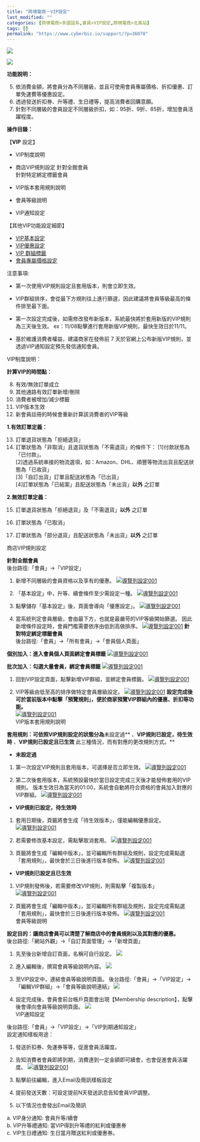 ```yaml
---
title: "跨境電商－VIP設定"
last_modified: ""
categories: [跨境電商>多國語系,會員>VIP設定,跨境電商>北美站]
tags: []
permalink: "https://www.cyberbiz.io/support/?p=36078"
---
```


![](https://www.cyberbiz.io/support/wp-content/uploads/適用站別.png)

[![](https://www.cyberbiz.io/support/wp-content/uploads/北美站.png)](https://www.cyberbiz.io/support/?page_id=32080)

**功能說明：**  

5. 依消費金額，將會員分為不同層級，並且可使用會員專屬價格、折扣優惠、訂單免運費等優惠設定。
6. 透過發送折扣券、升等禮、生日禮等，提高消費者回購意願。
7. 針對不同層級的會員設定不同層級折扣，如：95折、9折、85折，增加會員活躍程度。

**操作目錄：**

【**VIP** 設定】  

* VIP制度說明
* 商店VIP規則設定
針對全館會員  
針對特定綁定標籤會員

* VIP版本套用規則說明
* 會員等級說明
* VIP通知設定

【其他VIP功能設定細節】  

* [VIP基本設定](https://www.cyberbiz.io/support/?p=12291)
* [VIP優惠設定](https://www.cyberbiz.io/support/?p=12426)
* [VIP 群組標籤](https://www.cyberbiz.io/support/?p=32733)
* [會員專屬價格設定](https://www.cyberbiz.io/support/?p=10289)

注意事項:  

* 第一次使用VIP規則設定且套用版本，則會立即生效。  

* VIP群組排序，會從最下方規則往上進行篩選，因此建議將會員等級最高的條件排至最下面。
* 第一次設定完成後，如需修改發布新版本，系統最快將於套用新版的VIP規則為三天後生效。
ex：11/08點擊進行套用新版VIP規則，最快生效日於11/11。

* 基於維護消費者權益，建議商家在發佈前 7 天於官網上公布新版VIP規則，並透過VIP通知設定預先發信通知會員。


VIP制度說明：  

**計算VIP的時間點：**  

8. 有效/無效訂單成立
9. 其他通路有效訂單新增/刪除
10. 消費者被增加/減少標籤
11. VIP版本生效
12. 新會員註冊的時候會重新計算該消費者的VIP等級

**1.有效訂單定義：**  

13. 訂單退貨狀態為「拒絕退貨」
14. 訂單狀態為「非取消」且退貨狀態為「不需退貨」的條件下： [1]付款狀態為「已付款」。  
[2]透過系統串接的物流選項，如：Amazon、DHL、順豐等物流出貨且配送狀態為「已收貨」  
[3]「自訂出貨」訂單且配送狀態為「已出貨」  
[4]訂單狀態為「已結案」且配送狀態為「未出貨」**以外** 之訂單  

**2.無效訂單定義：**  

15. 訂單退貨狀態為「拒絕退貨」及「不需退貨」**以外** 之訂單  

16. 訂單狀態為「已取消」  

17. 訂單狀態為「部分退貨」且配送狀態為「未出貨」**以外** 之訂單

商店VIP規則設定  

**針對全館會員**  
後台路徑:「會員」→「VIP設定」

1. 新增不同層級的會員資格以及享有的優惠。
[![導覽列設定001](https://www.cyberbiz.io/support/wp-content/uploads/vip群組設定1.png)](https://www.cyberbiz.io/support/wp-content/uploads/vip群組設定1.png)

2. 「基本設定」中，升等、續會條件至少需設定一種。
[![導覽列設定001](https://www.cyberbiz.io/support/wp-content/uploads/vip群組設定7.png)](https://www.cyberbiz.io/support/wp-content/uploads/vip群組設定7.png)

3. 點擊儲存「基本設定」後，頁面會導向「優惠設定」。
[![導覽列設定001](https://www.cyberbiz.io/support/wp-content/uploads/vip群組設定2.png)](https://www.cyberbiz.io/support/wp-content/uploads/vip群組設定2.png)

4. 當系統判定會員層級，會由最下方，也就是最嚴苛的VIP等級開始篩選。
因此新增條件設定時，會員門檻需要依序由低到高做排序。 [![導覽列設定001](https://www.cyberbiz.io/support/wp-content/uploads/vip群組設定3.png)](https://www.cyberbiz.io/support/wp-content/uploads/vip群組設定3.png) **針對特定綁定標籤會員**  
後台路徑:「會員」→「所有會員」→「會員個人頁面」

**個別加入：進入會員個人頁面綁定會員標籤** [![導覽列設定001](https://www.cyberbiz.io/support/wp-content/uploads/vip群組設定5.png)](https://www.cyberbiz.io/support/wp-content/uploads/vip群組設定5.png)

**批次加入：勾選大量會員，綁定會員標籤** [![導覽列設定001](https://www.cyberbiz.io/support/wp-content/uploads/vip群組設定9.png)](https://www.cyberbiz.io/support/wp-content/uploads/vip群組設定9.png)

1. 回到VIP設定頁面，點擊新增VIP群組，並綁定會員標籤。
[![導覽列設定001](https://www.cyberbiz.io/support/wp-content/uploads/vip群組設定4.png)](https://www.cyberbiz.io/support/wp-content/uploads/vip相關設定4.png)

2. VIP等級由低至高的排序做特定會員層級設定。
[![導覽列設定001](https://www.cyberbiz.io/support/wp-content/uploads/vip群組設定8.png)](https://www.cyberbiz.io/support/wp-content/uploads/vip群組設定8.png) **設定完成後可於當前版本中點擊「預覽規則」，便於商家預覽VIP群組內的優惠、折扣等功能。**  
[![導覽列設定001](https://www.cyberbiz.io/support/wp-content/uploads/vip群組設定6.png)](https://www.cyberbiz.io/support/wp-content/uploads/vip群組設定6.png)  
VIP版本套用規則說明  


**套用規則：可依照VIP規則設定的狀態分為**未設定過** 、**VIP規則已設定，待生效時** 、**VIP規則已設定且已生效**
此三種情況，而有對應的更改規則方式。**  

* **未設定過**
1. 第一次設定VIP規則且套用版本，可選擇是否立即生效。
[![導覽列設定001](https://www.cyberbiz.io/support/wp-content/uploads/vip套用1.png)](https://www.cyberbiz.io/support/wp-content/uploads/vip套用1.png)

2. 第二次後套用版本，系統預設最快於當日設定完成三天後才能發佈套用的VIP規則。
版本生效日為當天的01:00，系統會自動將符合資格的會員加入對應的VIP群組。
[![導覽列設定001](https://www.cyberbiz.io/support/wp-content/uploads/vip套用2.png)](https://www.cyberbiz.io/support/wp-content/uploads/vip套用2.png)

* **VIP規則已設定，待生效時**
1. 套用日期後，頁籤將會生成「待生效版本」，僅能編輯優惠設定。
[![導覽列設定001](https://www.cyberbiz.io/support/wp-content/uploads/vip套用3.png)](https://www.cyberbiz.io/support/wp-content/uploads/vip套用3.png)

2. 若需要修改基本設定，需點擊取消套用。
[![導覽列設定001](https://www.cyberbiz.io/support/wp-content/uploads/vip套用4.png)](https://www.cyberbiz.io/support/wp-content/uploads/vip套用4.png)

3. 頁籤將會生成「編輯中版本」，並可編輯所有群組及規則，設定完成需點選「套用規則」，最快會於三日後進行版本發佈。
[![導覽列設定001](https://www.cyberbiz.io/support/wp-content/uploads/vip套用6.png)](https://www.cyberbiz.io/support/wp-content/uploads/vip套用6.png)

* **VIP規則已設定且已生效**
1. VIP規則發佈後，若需要修改VIP規則，則需點擊「複製版本」
[![導覽列設定001](https://www.cyberbiz.io/support/wp-content/uploads/vip套用5.png)](https://www.cyberbiz.io/support/wp-content/uploads/vip套用5.png)

2. 頁籤將會生成「編輯中版本」，並可編輯所有群組及規則，設定完成需點選「套用規則」，最快會於三日後進行版本發佈。
[![導覽列設定001](https://www.cyberbiz.io/support/wp-content/uploads/vip套用6.png)](https://www.cyberbiz.io/support/wp-content/uploads/vip套用6.png)  
會員等級說明  


**設定目的：讓商店會員可以清楚了解商店中的會員規則以及其對應的優惠。**  
後台路徑:「網站外觀」→「自訂頁面管理」→「新增頁面」

1. 先至後台新增自訂頁面，名稱可自行設定。
[![](https://www.cyberbiz.io/support/wp-content/uploads/vip相關設定1-1.png)](https://www.cyberbiz.io/support/wp-content/uploads/vip相關設定1-1.png)

2. 進入編輯後，撰寫會員等級說明內容。
[![](https://www.cyberbiz.io/support/wp-content/uploads/vip相關設定2-1.png)](https://www.cyberbiz.io/support/wp-content/uploads/vip相關設定2-1.png)

3. 至VIP設定中，連結會員等級說明頁面。
後台路徑:「會員」→「VIP設定」→「編輯VIP群組」→「會員等級說明連結」
[![](https://www.cyberbiz.io/support/wp-content/uploads/vip相關設定3.png)](https://www.cyberbiz.io/support/wp-content/uploads/vip相關設定3.png)

4. 設定完成後，會員會前台帳戶頁面會出現【Membership description】，點擊後會導向會員等級說明頁面。
[![](https://www.cyberbiz.io/support/wp-content/uploads/vip相關設定4.png)](https://www.cyberbiz.io/support/wp-content/uploads/vip相關設定4.png)  
VIP通知設定  

後台路徑:「會員」→「VIP設定」→「VIP到期通知設定」  
設定通知樣板用途：

1. 發送折扣券、免運券等等，促進會員活躍度。
2. 告知消費者會員即將到期，消費達到一定金額即可續會，也會促進會員活躍度。
[![導覽列設定001](https://www.cyberbiz.io/support/wp-content/uploads/vip相關設定6.png)](https://www.cyberbiz.io/support/wp-content/uploads/vip相關設定6.png)

1. 點擊前往編輯，進入Email及簡訊樣板設定
2. 提前發送天數：可設定提前N天發送訊息告知會員VIP調整。
3. 以下情況也會發出Email及簡訊  

a. VIP身分通知: 會員升等/續會  
b. VIP升等禮通知: 當VIP得到升等禮的紅利或優惠券  
c. VIP生日禮通知: 生日當月贈送紅利或優惠券。  

